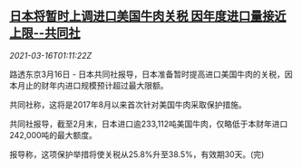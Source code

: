 <!--1615857795000-->
[日本将暂时上调进口美国牛肉关税 因年度进口量接近上限--共同社](https://cn.reuters.com/article/japan-us-beef-import-tariff-0316-idCNKBS2B803K)
------

<div><i>2021-03-16T01:11:22Z</i></div><p>路透东京3月16日 - 日本共同社报导，日本准备暂时提高进口美国牛肉的关税，因本月止的财年内进口规模预计超过最大限额。</p><p>共同社称，这将是2017年8月以来首次针对美国牛肉采取保护措施。</p><p>共同社报导，截至2月末，日本进口逾233,112吨美国牛肉，仅略低于本财年进口242,000吨的最大额度。</p><p>报导称，这项保护举措将使关税从25.8%升至38.5%，有效期30天。(完)</p>
